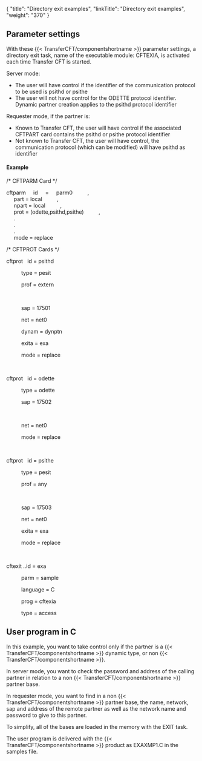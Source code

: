 {
    "title": "Directory  exit examples",
    "linkTitle": "Directory exit examples",
    "weight": "370"
}<span id="Parameter_Settings"></span>

## Parameter settings

With these {{< TransferCFT/componentshortname  >}} parameter settings, a directory exit task, name
of the executable module: CFTEXIA, is activated each time Transfer CFT
is started.

Server mode:

-   The user will have
    control if the identifier of the communication protocol to be used is
    psithd or psithe
-   The user will not
    have control for the ODETTE protocol identifier. Dynamic partner creation
    applies to the psithd protocol identifier

Requester mode, if the partner is:

-   Known to Transfer
    CFT, the user will have control if the associated CFTPART card contains
    the psithd or psithe protocol identifier
-   Not known to Transfer
    CFT, the user will have control, the communication protocol (which can
    be modified) will have psithd as identifier

#### Example

/\* CFTPARM Card \*/  
  
cftparm     id     =    
parm0          ,  
     part = local          ,  
     npart = local          ,  
     prot = (odette,psithd,psithe)          ,  
     .  
     .  
     .  
     mode = replace  
  
/\* CFTPROT Cards \*/  
  
cftprot   id
= psithd

          type
= pesit

          prof
= extern

       

          sap
= 17501

          net
= net0

          dynam
= dynptn

          exita
= exa

          mode
= replace

 

cftprot   id
= odette

          type
= odette

          sap
= 17502

 

          net
= net0

          mode
= replace

 

cftprot   id
= psithe

          type
= pesit

          prof
= any

       

          sap
= 17503

          net
= net0

          exita
= exa

          mode
= replace

 

cftexit ..id = exa

          parm
= sample

          language
= C

          prog
= cftexia

          type
= access

<span id="User_program_in_C"></span>

## User program in C

In this example, you want to take control only if the partner
is a {{< TransferCFT/componentshortname  >}} dynamic type, or non {{< TransferCFT/componentshortname  >}}.

In server mode, you want to
check the password and address of the calling partner in relation to a
non {{< TransferCFT/componentshortname  >}} partner base.

In
requester mode, you want to find in a non {{< TransferCFT/componentshortname  >}}
partner base, the name, network, sap and address of the remote partner
as well as the network name and password to give to this partner.

To simplify, all of the bases are loaded in the memory with
the EXIT task.

The user program is delivered with the {{< TransferCFT/componentshortname  >}} product as EXAXMP1.C
in the samples file.
